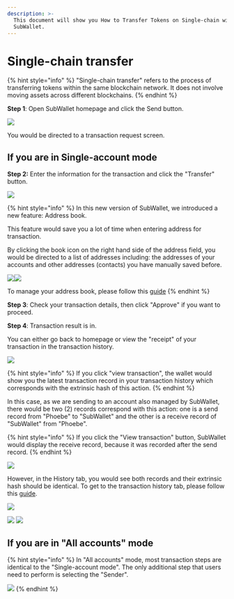 ```yaml
---
description: >-
  This document will show you How to Transfer Tokens on Single-chain with
  SubWallet.
---
```


# Single-chain transfer

{% hint style="info" %}
"Single-chain transfer" refers to the process of transferring tokens within the same blockchain network. It does not involve moving assets across different blockchains.
{% endhint %}

**Step 1**: Open SubWallet homepage and click the Send button.

![](<../../../.gitbook/assets/image (116) (1).png>)

You would be directed to a transaction request screen.

## **If you are in Single-account mode**

**Step 2:** Enter the information for the transaction and click the "Transfer" button.&#x20;

![](<../../../.gitbook/assets/image (117) (1).png>)

{% hint style="info" %}
In this new version of SubWallet, we introduced a new feature: Address book.&#x20;

This feature would save you a lot of time when entering address for transaction.&#x20;

By clicking the book icon on the right hand side of the address field, you would be directed to a list of addresses including: the addresses of your accounts and other addresses (contacts) you have manually saved before.

![](<../../../.gitbook/assets/image (55) (1) (1).png>)![](<../../../.gitbook/assets/image (118) (1).png>)

To manage your address book, please follow this [guide](../../manage-address-book.md)
{% endhint %}



**Step 3**: Check your transaction details, then click "Approve" if you want to proceed.&#x20;



**Step 4**: Transaction result is in.

You can either go back to homepage or view the "receipt" of your transaction in the transaction history.&#x20;

![](<../../../.gitbook/assets/image (8) (2).png>)

{% hint style="info" %}
If you click "view transaction", the wallet would show you the latest transaction record in your transaction history which corresponds with the extrinsic hash of this action.&#x20;
{% endhint %}

In this case, as we are sending to an account also managed by SubWallet, there would be two (2) records correspond with this action: one is a send record from "Phoebe" to "SubWallet" and the other is a receive record of "SubWallet" from "Phoebe".&#x20;

{% hint style="info" %}
If you click the "View transaction" button, SubWallet would display the receive record, because it was recorded after the send record.&#x20;
{% endhint %}

![](<../../../.gitbook/assets/image (58) (1) (1).png>)

However, in the History tab, you would see both records and their extrinsic hash should be identical. To get to the transaction history tab, please follow this [guide](../../view-transaction-history.md).

![](<../../../.gitbook/assets/image (59) (1) (1).png>)

![](<../../../.gitbook/assets/image (60) (1) (1).png>) ![](<../../../.gitbook/assets/image (119) (1).png>)

## **If you are in "All accounts" mode**

{% hint style="info" %}
In "All accounts" mode, most transaction steps are identical to the "Single-account mode". The only additional step that users need to perform is selecting the "Sender".

![](<../../../.gitbook/assets/image (21) (1) (1).png>)
{% endhint %}
